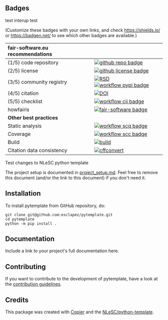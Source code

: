 ## Badges
test
interup test

(Customize these badges with your own links, and check https://shields.io/ or https://badgen.net/ to see which other badges are available.)

| fair-software.eu recommendations | |
| :-- | :--  |
| (1/5) code repository              | [![github repo badge](https://img.shields.io/badge/github-repo-000.svg?logo=github&labelColor=gray&color=blue)](https://github.com/esclapez/pytemplate) |
| (2/5) license                      | [![github license badge](https://img.shields.io/github/license/esclapez/pytemplate)](https://github.com/esclapez/pytemplate) |
| (3/5) community registry           | [![RSD](https://img.shields.io/badge/rsd-pytemplate-00a3e3.svg)](https://www.research-software.nl/software/pytemplate) [![workflow pypi badge](https://img.shields.io/pypi/v/pytemplate.svg?colorB=blue)](https://pypi.python.org/project/pytemplate/) |
| (4/5) citation                     | [![DOI](https://zenodo.org/badge/DOI/<replace-with-created-DOI>.svg)](https://doi.org/<replace-with-created-DOI>)|
| (5/5) checklist                    | [![workflow cii badge](https://bestpractices.coreinfrastructure.org/projects/<replace-with-created-project-identifier>/badge)](https://bestpractices.coreinfrastructure.org/projects/<replace-with-created-project-identifier>) |
| howfairis                          | [![fair-software badge](https://img.shields.io/badge/fair--software.eu-%E2%97%8F%20%20%E2%97%8F%20%20%E2%97%8F%20%20%E2%97%8F%20%20%E2%97%8B-yellow)](https://fair-software.eu) |
| **Other best practices**           | &nbsp; |
| Static analysis                    | [![workflow scq badge](https://sonarcloud.io/api/project_badges/measure?project=esclapez_pytemplate&metric=alert_status)](https://sonarcloud.io/dashboard?id=esclapez_pytemplate) |
| Coverage                           | [![workflow scc badge](https://sonarcloud.io/api/project_badges/measure?project=esclapez_pytemplate&metric=coverage)](https://sonarcloud.io/dashboard?id=esclapez_pytemplate) || Documentation                      | [![Documentation Status](https://readthedocs.org/projects/pytemplate/badge/?version=latest)](https://pytemplate.readthedocs.io/en/latest/?badge=latest) || **GitHub Actions**                 | &nbsp; |
| Build                              | [![build](https://github.com/esclapez/pytemplate/actions/workflows/build.yml/badge.svg)](https://github.com/esclapez/pytemplate/actions/workflows/build.yml) |
| Citation data consistency          | [![cffconvert](https://github.com/esclapez/pytemplate/actions/workflows/cffconvert.yml/badge.svg)](https://github.com/esclapez/pytemplate/actions/workflows/cffconvert.yml) || SonarCloud                         | [![sonarcloud](https://github.com/esclapez/pytemplate/actions/workflows/sonarcloud.yml/badge.svg)](https://github.com/esclapez/pytemplate/actions/workflows/sonarcloud.yml) || Link checker              | [![link-check](https://github.com/esclapez/pytemplate/actions/workflows/link-check.yml/badge.svg)](https://github.com/esclapez/pytemplate/actions/workflows/link-check.yml) |## How to use pytemplate

Test changes to NLeSC python template

The project setup is documented in [project_setup.md](project_setup.md). Feel free to remove this document (and/or the link to this document) if you don't need it.

## Installation

To install pytemplate from GitHub repository, do:

```console
git clone git@github.com:esclapez/pytemplate.git
cd pytemplate
python -m pip install .
```

## Documentation

Include a link to your project's full documentation here.

## Contributing

If you want to contribute to the development of pytemplate,
have a look at the [contribution guidelines](CONTRIBUTING.md).

## Credits

This package was created with [Copier](https://github.com/copier-org/copier) and the [NLeSC/python-template](https://github.com/NLeSC/python-template).

